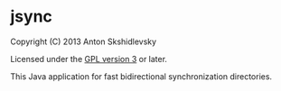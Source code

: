 jsync
=====

Copyright (C) 2013 Anton Skshidlevsky

Licensed under the [GPL version 3](http://www.gnu.org/licenses/) or later.

This Java application for fast bidirectional synchronization directories.
